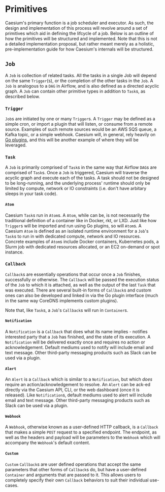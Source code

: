 # Primitives

Caesium's primary function is a job scheduler and executor. As such, the design and implementation of this process will revolve around a set of primitives which aid in defining the lifcycle of a job. Below is an outline of how the primitives will be structured and implemented. Note that this is not a detailed implementation proposal, but rather meant merely as a holistic, pre-implementation guide for how Caesium's internals will be structured.

## `Job`

A `Job` is collection of related tasks. All the tasks in a single Job will depend on the same `Trigger`(s), or the completion of the other tasks in the `Job`. A `Job` is analogous to a `DAG` in Airflow, and is also defined as a directed acyclic graph. A `Job` can contain other primitive types in addition to `Task`s, as described below.

### `Trigger`

`Job`s are initiated by one or many `Trigger`s. A `Trigger` may be defined as a simple cron, or import a plugin that will listen, or consume from a remote source. Examples of such remote sources would be an AWS SQS queue, a Kafka topic, or a simple webhook. Caesium will, in general, rely heavily on [Go plugins](https://golang.org/pkg/plugin/), and this will be another example of where they will be leveraged.

### `Task`

A `Job` is primarily comprised of `Task`s in the same way that Airflow `DAG`s are comprised of `Task`s. Once a `Job` is triggered, Caesium will traverse the acyclic graph and execute each of the tasks. A task should not be designed to be long-running, and the underlying process' runtime should only be limited by compute, network or IO constraints (i.e. don't have arbitary sleeps in your task code).

#### `Atom`

Caesium `Task`s run in `Atom`s. A `Atom`, while can be, is not necessarily the traditional definition of a container like in Docker, rkt, or LXD. Just like how `Trigger`s will be imported and run using Go plugins, so will `Atom`s. A Caesium `Atom` is defined as an isolated runtime environment for a `Job`'s `Task`s to run in with dedicated compute, network and IO resources. Concrete examples of `Atom`s include Docker containers, Kubernetes pods, a Slurm job with dedicated resources allocated, or an EC2 on-demand or spot instance.

### `Callback`

`Callback`s are essentially operations that occur once a `Job` finishes, successfully or otherwise. The `Callback` will be passed the execution status of the `Job` to which it is attached, as well as the output of the last `Task` that was executed. There are several built-in forms of `Callback`s and custom ones can also be developed and linked in via the Go plugin interface (much in the same way CoreDNS implements custom plugins).

Note that, like `Task`s, a `Job`'s `Callback`s will run in `Container`s.

#### `Notification`

A `Notification` is a `Callback` that does what its name implies - notifies interested party that a `Job` has finished, and the state of its execution. A `Notification` will be delivered exactly once and requires no action or acknowledgement. Default mediums used to notify will include email and text message. Other third-party messaging products such as Slack can be used via a plugin.

#### `Alert`

An `Alert` is a `Callback` which is similar to a `Notification`, but which *does* require an action/acknowledgement to resolve. An `Alert` can be ack-ed directly via the Caesium API, CLI, or the web dashboard (once it is released). Like `Notification`s, default mediums used to alert will include email and text message. Other third-party messaging products such as Slack can be used via a plugin.

#### `Webhook`

A `Webhook`, otherwise known as a user-defined HTTP callback, is a `Callback` that makes a simple `POST` request to a specified endpoint. The endpoint, as well as the headers and payload will be parameters to the `Webhook` which will accompany the `Webhook`'s default content.

#### `Custom`

`Custom` `Callback`s are user defined operations that accept the same parameters that other forms of `Callback`s do, but have a user-defined `Container` and arguments that are passed to it. This allows users to completely specify their own `Callback` behaviors to suit their individual use-cases.